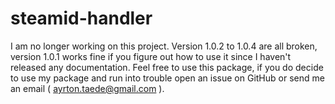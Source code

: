 # steamid-handler
I am no longer working on this project. Version 1.0.2 to 1.0.4 are all broken, version 1.0.1 works fine if you figure out how to use it since I haven't released any documentation. Feel free to use this package, if you do decide to use my package and run into trouble open an issue on GitHub or send me an email ( ayrton.taede@gmail.com ).